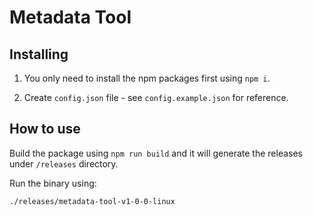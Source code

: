 # Metadata Tool

## Installing

1. You only need to install the npm packages first using `npm i`.

2. Create `config.json` file - see `config.example.json` for reference.

## How to use

Build the package using `npm run build` and it will generate the releases under `/releases` directory.

Run the binary using:

`./releases/metadata-tool-v1-0-0-linux `
